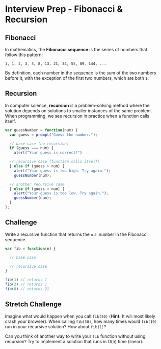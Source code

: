# Interview Prep - Fibonacci & Recursion

## Fibonacci

In mathematics, the **Fibonacci sequence** is the series of numbers that follow this pattern:

```
1, 1, 2, 3, 5, 8, 13, 21, 34, 55, 89, 144, ...
```

By definition, each number in the sequence is the sum of the two numbers before it, with the exception of the first two numbers, which are both `1`.

## Recursion

In computer science, **recursion** is a problem-solving method where the solution depends on solutions to smaller instances of the same problem. When programming, we see recursion in practice when a function calls itself.

```js
var guessNumber = function(num) {
  var guess = prompt("Guess the number.");

  // base case (no recursion)
  if (guess === num) {
    alert("Your guess is correct!")

  // recursive case (function calls itself)
  } else if (guess > num) {
    alert("Your guess is too high. Try again.");
    guessNumber(num);

  // another recursive case
  } else if (guess < num) {
    alert("Your guess is too low. Try again.");
    guessNumber(num);
  }
};
```



## Challenge

Write a recursive function that returns the `nth` number in the Fibonacci sequence.

```js
var fib = function(n) {

  // base case

  // recursive case
}

fib(1) // returns 1
fib(2) // returns 1
fib(8) // returns 21
```

## Stretch Challenge

Imagine what would happen when you call `fib(50)` (**Hint:** It will most likely crash your browser). When calling `fib(50)`, how many times would `fib(10)` run in your recursive solution? How about `fib(1)`?

Can you think of another way to write your `fib` function without using recursion? Try to implement a solution that runs in O(n) time (linear).
